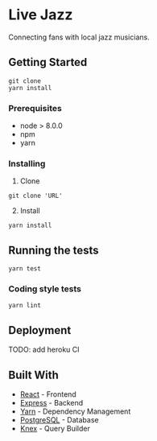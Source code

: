 # Live Jazz

Connecting fans with local jazz musicians.

## Getting Started

```
git clone
yarn install
```

### Prerequisites

- node > 8.0.0
- npm
- yarn

### Installing

1. Clone
```
git clone 'URL'
```

2. Install
```
yarn install
```

## Running the tests

```
yarn test
```

### Coding style tests

```
yarn lint
```

## Deployment

TODO: add heroku CI

## Built With

* [React](https://facebook.github.io/react/) - Frontend
* [Express](https://expressjs.com/) - Backend
* [Yarn](https://yarnpkg.com/en/) - Dependency Management
* [PostgreSQL](https://www.postgresql.org/) - Database
* [Knex](http://knexjs.org/) - Query Builder
